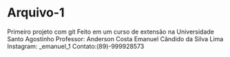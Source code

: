 # Arquivo-1
 Primeiro projeto com git
Feito em um curso de extensão na Universidade Santo Agostinho
Professor: Anderson Costa
Emanuel Cândido da Silva Lima
Instagram: _emanuel_1
Contato:(89)-999928573